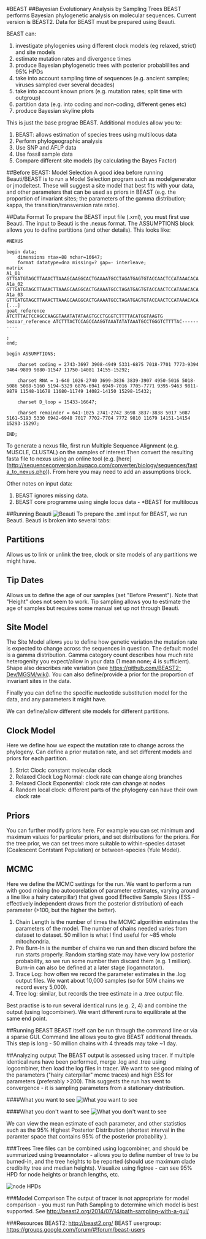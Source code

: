 #BEAST
##Bayesian Evolutionary Analysis by Sampling Trees 
BEAST performs Bayesian phylogenetic analysis on molecular sequences. Current version is BEAST2. Data for BEAST must be prepared using Beauti.

BEAST can:

1. investigate phylogenies using different clock models (eg relaxed, strict) and site models
2. estimate mutation rates and divergence times
3. produce Bayesian phylogenetic trees with posterior probablilites and 95% HPDs 
4. take into account sampling time of sequences (e.g. ancient samples; viruses sampled over several decades)
5. take into account known priors (e.g. mutation rates; split time with outgroup)
6. partition data (e.g. into coding and non-coding, different genes etc)
7. produce Bayesian skyline plots

This is just the base prograe BEAST. Additional modules allow you to:

1. BEAST: allows estimation of species trees using multilocus data
2. Perform phylogeographic analysis
3. Use SNP and AFLP data
4. Use fossil sample data
5. Compare different site models (by calculating the Bayes Factor)


##Before BEAST: Model Selection
A good idea before running Beauti/BEAST is to run a Model Selection program such as modelgenerator or jmodeltest. These will suggest a site model that best fits with your data, and other parameters that can be used as priors in BEAST (e.g. the proportion of invariant sites; the parameters of the gamma distribution; kappa, the transition/transversion rate ratio).

##Data Format
To prepare the BEAST input file (.xml), you must first use Beauti. The input to Beauti is the .nexus format. The ASSUMPTIONS block allows you to define partitions (and other details). This looks like:


	#NEXUS

	begin data;
		dimensions ntax=88 nchar=16647;
		format datatype=dna missing=? gap=- interleave;
	matrix
	A1_01            GTTGATGTAGCTTAAACTTAAAGCAAGGCACTGAAAATGCCTAGATGAGTGTACCAACTCCATAAACACA
	A1a_02           GTTGATGTAGCTTAAACTTAAAGCAAGGCACTGAAAATGCCTAGATGAGTGTACCAACTCCATAAACACA
	A1a_03           GTTGATGTAGCTTAAACTTAAAGCAAGGCACTGAAAATGCCTAGATGAGTGTACCAACTCCATAAACACA
	[...]
	goat_reference   ATCTTTACTCCAGCCAAGGTAAATATATAAGTGCCTGGGTCTTTTACATGGTAAGTG
	bezoar_reference ATCTTTACTCCAGCCAAGGTAAATATATAAATGCCTGGGTCTTTTAC----------

	;
	end;

	begin ASSUMPTIONS;

		charset coding = 2743-3697 3908-4949 5331-6875 7018-7701 7773-9394 9464-9809 9880-11547 11750-14081 14155-15292;

		charset RNA = 1-640 1026-2740 3699-3836 3839-3907 4950-5016 5018-5086 5088-5160 5194-5329 6876-6941 6949-7016 7705-7771 9395-9463 9811-9879 11548-11678 11680-11749 14082-14150 15298-15432;  

		charset D_loop = 15433-16647;

		charset remainder = 641-1025 2741-2742 3698 3837-3838 5017 5087 5161-5193 5330 6942-6948 7017 7702-7704 7772 9810 11679 14151-14154 15293-15297;

	END;


To generate a nexus file, first run Multiple Sequence Alignment (e.g. MUSCLE, CLUSTAL) on the samples of interest.Then convert the resulting fasta file to nexus using an online tool (e.g. [here] (http://sequenceconversion.bugaco.com/converter/biology/sequences/fasta_to_nexus.php)). From here you may need to add an assumptions block.

Other notes on input data:

1. BEAST ignores missing data.
2. BEAST core programme using single locus data - *BEAST for multilocus 

##Running Beauti
![Beauti](https://github.com/Xevkin/Bioinfomatics-meeting-August-2016/blob/master/beauti.png)
To prepare the .xml input for BEAST, we run Beauti. Beauti is broken into several tabs:

Partitions 
------ 
Allows us to link or unlink the tree, clock or site models of any partitions we might have.

Tip Dates 
------ 
Allows us to define the age of our samples (set "Before Present"). Note that "Height" does not seem to work. Tip sampling allows you to estimate the age of samples but requires some manual set up not through Beauti.

Site Model 
------
The Site Model allows you to define how genetic variation the mutation rate is expected to change across the sequences in question. The default model is a gamma distribution. Gamma category count describes how much rate heterogenity you expect/allow in your data (1 mean none; 4 is sufficient). Shape also describes rate variation (see https://github.com/BEAST2-Dev/MGSM/wiki). You can also define/provide a prior for the proportion of invariant sites in the data. 

Finally you can define the specific nucleotide substitution model for the data, and any parameters it might have. 

We can define/allow different site models for different partitions.

Clock Model
------
Here we define how we expect the mutation rate to change across the phylogeny. Can define a prior mutation rate, and set different models and priors for each partition.

1. Strict Clock: constant molecular clock
2. Relaxed Clock Log Normal: clock rate can change along branches
3. Relaxed Clock Exponential: clock rate can change at nodes
4. Random local clock: different parts of the phylogeny can have their own clock rate

Priors
------
You can further modify priors here. For example you can set minimum and maximum values for particular priors, and set distributions for the priors. For the tree prior, we can set trees more suitable to within-species dataset (Coalescent Contstant Population) or between-species (Yule Model).

MCMC
------
Here we define the MCMC settings for the run. We want to perform a run with good mixing (no autocorelation of parameter estimates, varying around a line like a hairy caterpillar) that gives good Effective Sample Sizes (ESS - effectively independent draws from the posterior distribution) of each parameter (>100, but the higher the better). 

1. Chain Length is the number of times the MCMC algorithim estimates the parameters of the model. The number of chains needed varies from dataset to dataset. 50 million is what I find useful for ~85 whole mitochondria.
2. Pre Burn-In is the number of chains we run and then discard before the run starts properly. Random starting state may have very low posterior probability, so we run some number then discard them (e.g. 1 million). Burn-in can also be defined at a later stage (logannotator).
3. Trace Log: how often we record the parameter estimates in the .log output files. We want about 10,000 samples (so for 50M chains we record every 5,000). 
4. Tree log: similar, but records the tree estimate in a .tree output file.

Best practise is to run several identical runs (e.g. 2, 4) and combine the output (using logcombiner). We want different runs to equilibrate at the same end point.

##Running BEAST
BEAST itself can be run through the command line or via a sparse GUI. Command line allows you to give BEAST additional threads. This step is long - 50 million chains with 4 threads may take ~1 day.

##Analyzing output
The BEAST output is assessed using tracer. If multiple identical runs have been performed, merge .log and .tree using logcombiner, then load the log files in tracer. We want to see good mixing of the parameters ("hairy caterpillar" mcmc traces) and high ESS for parameters (preferably >200). This suggests the run has went to convergence - it is sampling parameters from a stationary distribution.

####What you want to see
![What you want to see](https://github.com/Xevkin/Bioinfomatics-meeting-August-2016/blob/master/good_trace.png)


####What you don't want to see
![What you don't want to see](https://github.com/Xevkin/Bioinfomatics-meeting-August-2016/blob/master/bad_trace.png)

We can view the mean estimate of each parameter, and other statistics such as the 95% Highest Posterior Distribution (shortest interval in the paramter space that contains 95% of the posterior probability ).

###Trees
Tree files can be combined using logcombiner, and should be summarized using treeannotator - allows you to define number of tree to be burned-in, and the tree heights to be reported (should use maximum clade credibilty tree and median heights). Visualize using figtree - can see 95% HPD for node heights or branch lengths, etc.

![node HPDs](https://github.com/Xevkin/Bioinfomatics-meeting-August-2016/blob/master/tree_HPD.png)

###Model Comparison
The output of tracer is not appropriate for model comparison - you must run Path Sampling to determine which model is best supported. See http://beast2.org/2014/07/14/path-sampling-with-a-gui/

###Resources
BEAST2: http://beast2.org/
BEAST usergroup: https://groups.google.com/forum/#!forum/beast-users
